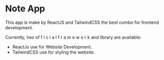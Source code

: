 # Note App

This app is make by ReactJS and TailwindCSS the best combo for frontend development.

Currently, two of f i c i a l  f r a m e w o r k and library are available:

- ReactJs use for Website Development.
- TailwindCSS use for styling the website.
